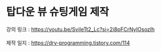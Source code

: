 # 탑다운 뷰 슈팅게임 제작

강의 링크 : https://youtu.be/SviIeTt2_Lc?si=2i8pFCrNyIOsozIh<br><br>
제작 일지 : https://dry-programming.tistory.com/114
